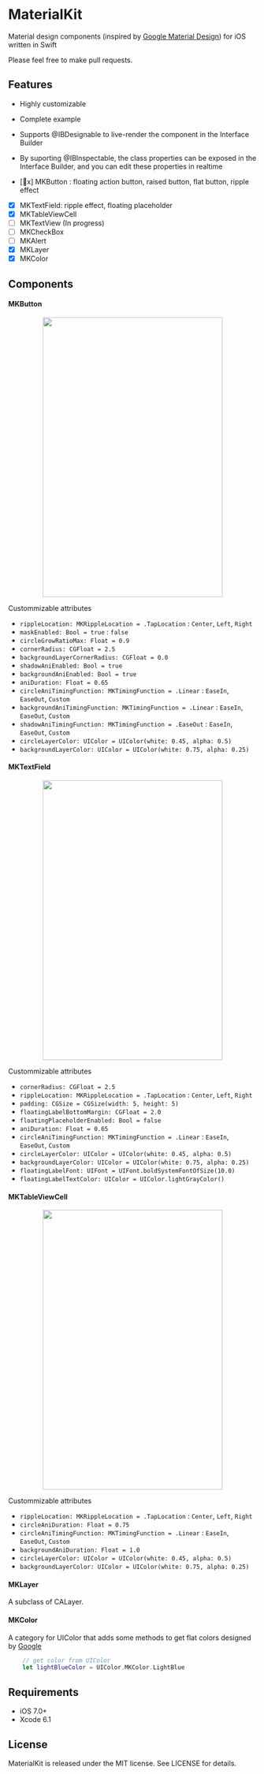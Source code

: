 MaterialKit
===========
Material design components (inspired by [Google Material Design](http://www.google.com/design/spec/material-design/introduction.html)) for iOS written in Swift

Please feel free to make pull requests.

Features
-----
- Highly customizable
- Complete example
- Supports @IBDesignable to live-render the component in the Interface Builder 
- By suporting @IBInspectable, the class properties can be exposed in the Interface Builder, and you can edit these properties in realtime

- [x] MKButton : floating action button, raised button, flat button, ripple effect 
- [x] MKTextField: ripple effect, floating placeholder
- [x] MKTableViewCell
- [ ] MKTextView (In progress)
- [ ] MKCheckBox
- [ ] MKAlert
- [x] MKLayer
- [x] MKColor

Components
-----
#### MKButton
<p align="center">
<img style="-webkit-user-select: none;" src="https://dl.dropboxusercontent.com/u/8556646/MKButton.gif" width="365" height="568">
</p>

Custommizable attributes

- `rippleLocation: MKRippleLocation = .TapLocation` : `Center`, `Left`, `Right`
- `maskEnabled: Bool = true`	: `false`
- `circleGrowRatioMax: Float = 0.9`
- `cornerRadius: CGFloat = 2.5`
- `backgroundLayerCornerRadius: CGFloat = 0.0`
- `shadowAniEnabled: Bool = true`
- `backgroundAniEnabled: Bool = true`
- `aniDuration: Float = 0.65`
- `circleAniTimingFunction: MKTimingFunction = .Linear` : `EaseIn`, `EaseOut`, `Custom`
- `backgroundAniTimingFunction: MKTimingFunction = .Linear` : `EaseIn`, `EaseOut`, `Custom`
- `shadowAniTimingFunction: MKTimingFunction = .EaseOut` : `EaseIn`, `EaseOut`, `Custom`
- `circleLayerColor: UIColor = UIColor(white: 0.45, alpha: 0.5)`
- `backgroundLayerColor: UIColor = UIColor(white: 0.75, alpha: 0.25)`


#### MKTextField
<p align="center">
<img style="-webkit-user-select: none;" src="https://dl.dropboxusercontent.com/u/8556646/MKTextField.gif" width="365" height="568">
</p>

Custommizable attributes

- `cornerRadius: CGFloat = 2.5`
- `rippleLocation: MKRippleLocation = .TapLocation` : `Center`, `Left`, `Right`
- `padding: CGSize = CGSize(width: 5, height: 5)`
- `floatingLabelBottomMargin: CGFloat = 2.0`
- `floatingPlaceholderEnabled: Bool = false`
- `aniDuration: Float = 0.65`
- `circleAniTimingFunction: MKTimingFunction = .Linear` : `EaseIn`, `EaseOut`, `Custom`
- `circleLayerColor: UIColor = UIColor(white: 0.45, alpha: 0.5)`
- `backgroundLayerColor: UIColor = UIColor(white: 0.75, alpha: 0.25)`
- `floatingLabelFont: UIFont = UIFont.boldSystemFontOfSize(10.0)`
- `floatingLabelTextColor: UIColor = UIColor.lightGrayColor()`


#### MKTableViewCell
<p align="center">
<img style="-webkit-user-select: none;" src="https://dl.dropboxusercontent.com/u/8556646/MKTableViewCell.gif" width="365" height="568">
</p>

Custommizable attributes

- `rippleLocation: MKRippleLocation = .TapLocation` : `Center`, `Left`, `Right`
- `circleAniDuration: Float = 0.75`
- `circleAniTimingFunction: MKTimingFunction = .Linear` : `EaseIn`, `EaseOut`, `Custom`
- `backgroundAniDuration: Float = 1.0`
- `circleLayerColor: UIColor = UIColor(white: 0.45, alpha: 0.5)`
- `backgroundLayerColor: UIColor = UIColor(white: 0.75, alpha: 0.25)`

#### MKLayer
A subclass of CALayer.

#### MKColor
A category for UIColor that adds some methods to get flat colors designed by [Google](http://www.google.com/design/spec/style/color.html)

``` swift
	// get color from UIColor
	let lightBlueColor = UIColor.MKColor.LightBlue
```

Requirements
-----
- iOS 7.0+
- Xcode 6.1

License
-----

MaterialKit is released under the MIT license. See LICENSE for details.